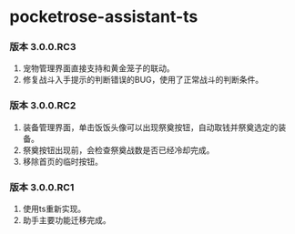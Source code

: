 # pocketrose-assistant-ts

### 版本 3.0.0.RC3

1. 宠物管理界面直接支持和黄金笼子的联动。
2. 修复战斗入手提示的判断错误的BUG，使用了正常战斗的判断条件。

### 版本 3.0.0.RC2

1. 装备管理界面，单击饭饭头像可以出现祭奠按钮，自动取钱并祭奠选定的装备。
2. 祭奠按钮出现前，会检查祭奠战数是否已经冷却完成。
3. 移除首页的临时按钮。

### 版本 3.0.0.RC1

1. 使用ts重新实现。
2. 助手主要功能迁移完成。